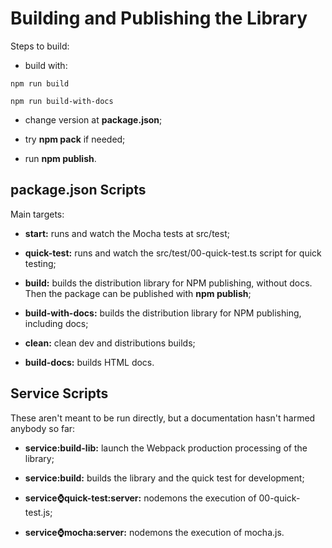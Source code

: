 # Building and Publishing the Library

Steps to build:

- build with:

```Shell
npm run build

npm run build-with-docs
```

- change version at **package.json**;

- try **npm pack** if needed;

- run **npm publish**.





## package.json Scripts

Main targets:

-   **start:** runs and watch the Mocha tests at src/test;

-   **quick-test:** runs and watch the src/test/00-quick-test.ts script for quick testing;

-   **build:** builds the distribution library for NPM publishing, without docs. Then the package can be published with **npm publish**;

-   **build-with-docs:** builds the distribution library for NPM publishing, including docs;

-   **clean:** clean dev and distributions builds;

-   **build-docs:** builds HTML docs.





## Service Scripts

These aren't meant to be run directly, but a documentation hasn't harmed anybody so far:

-   **service:build-lib:** launch the Webpack production processing of the library;

-   **service:build:** builds the library and the quick test for development;

-   **service:watch:quick-test:server:** nodemons the execution of 00-quick-test.js;

-   **service:watch:mocha:server:** nodemons the execution of mocha.js.
